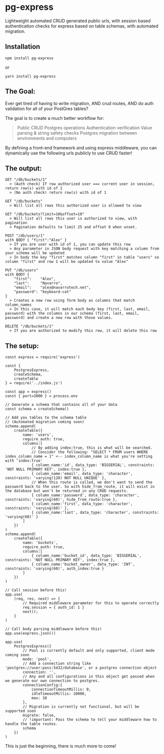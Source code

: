 # pg-express
Lightweight automated CRUD generated public urls, with session based authentication checks for express based on table schemas, with automated migration.

## Installation
```
npm install pg-express
```
or
```
yarn install pg-express
```
## The Goal:
Ever get tired of having to write migration, AND crud routes, AND do auth validation for all of your PostGres tables?

The goal is to create a much better workflow for:
  > Public CRUD Postgres operations
  > Authentication verification
  > Value parsing & string safety checks
  > Postgres migration between environments and computers

By defining a front-end framework and using express middleware, you can dynamically use the following urls publicly to use CRUD faster!

## The output:
```
GET "/db/buckets/1"
  > (Auth check) If row authorized user === current user in session, return row(s) with id of 1
  > (No auth check) return row(s) with id of 1

GET "/db/buckets"
  > Will list all rows this authorized user is allowed to view

GET "/db/buckets?limit=10&offset=10"
  > Will list all rows this user is authorized to view, with pagination
  > Pagination defaults to limit 25 and offset 0 when unset.

POST "/db/users/1"
with BODY { "first":"Alex" }
  > If you are user with id of 1, you can update this row
  > Any parameter in JSON body request with key matching a column from your schema will be updated
  > In body the key "first" matches column "first" in table "users" so column "first" and row 1 will be updated to value "Alex"

PUT "/db/users"
with BODY {
    "first":    "Alex",
    "last":     "Navarro",
    "email":    "alex@navarrotech.net",
    "password": "keyboard-cat"
}
  > Creates a new row using form body as columns that match column_names
  > In this case, it will match each body key (first, last, email, password) with the columns in our schema (first, last, email, password) and create a new row with those values.

DELETE "/db/buckets/1"
  > If you are authorized to modify this row, it will delete this row

```

## The setup:
```
const express = require('express')

const {
    PostgresExpress,
    createSchema,
    createTable
} = require('../index.js')

const app = express()
const { port=3000 } = process.env

// Generate a schema that contains all of your data
const schema = createSchema()

// Add you tables to the schema table
// (Automated migration coming soon)
schema.append(
    createTable({
        name: 'users',
        require_auth: true,
        columns:[
            // By adding index:true, this is what will be searched.
            // Consider the following: "SELECT * FROM users WHERE index_column_name = 1" <-- index_column_name is what you're setting with 'index:true'
            { column_name:'id', data_type: 'BIGSERIAL', constraints: 'NOT NULL PRIMARY KEY', index:true },
            { column_name:'email', data_type: 'character', constraints: 'varying(120) NOT NULL UNIQUE' },
            // When this route is called, we don't want to send the password back to the user. So with hide_from_route, it will exist in the database but won't be returned in any CRUD requests.
            { column_name:'password', data_type: 'character', constraints: 'varying(60)', hide_from_route:true },
            { column_name:'first', data_type: 'character', constraints: 'varying(60)' },
            { column_name:'last', data_type: 'character', constraints: 'varying(60)' }
        ]
    })
)
schema.append(
    createTable({
        name: 'buckets',
        require_auth: true,
        columns:[
            { column_name:'bucket_id', data_type: 'BIGSERIAL', constraints: 'NOT NULL PRIMARY KEY', index:true },
            { column_name:'bucket_owner', data_type: 'INT', constraints: 'varying(60)', auth_index:true }
        ]
    })
)

// Call session before this!
app.use(
    (req, res, next) => {
        // Required middleware parameter for this to operate correctly
        req.session = { auth_id: 1 }
        next();
    }
)

// Call body parsing middleware before this!
app.use(express.json())

app.use(
    PostgresExpress({
        // Pool is currently default and only supported, client mode coming soon
        mode: 'pool',
        // Add a connection string like 'postgres://user:pass:5432/database', or a postgres connection object
        connection: '',
        // Any and all configurations in this object get passed when we generate our own connection to postgres.
        connectionConfig:{
            connectionTimeoutMillis: 0,
            idleTimeoutMillis: 10000,
            max: 10
        },
        // Migration is currently not functional, but will be supported soon
        migrate: false,
        // !important: Pass the schema to tell your middleware how to handle the table routes.
        schema
    })
)
```

This is just the beginning, there is much more to come!